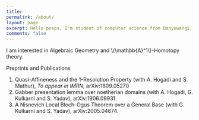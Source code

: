 ```yaml
---
title: 
permalink: /about/
layout: page
excerpt: Hello peeps, I'm student of computer science from Banyuwangi, living in Jogjakarta. This blog for documentation about my programming journey, running on jekyll, hosting on netlify and using my own simple theme.
comments: false
---
```



<p>I am interested in Algebraic Geometry and \(\mathbb{A}^1\)-Homotopy theory.</p>

<p>Preprints and Publications</p>
<ol>
<li> Quasi-Affineness and the 1-Resolution Property (with A. Hogadi and S. Mathur), <i>To appear in IMRN</i>, arXiv:1809.05270
<li> Gabber presentation lemma over noetherian domains (with A. Hogadi, G. Kulkarni and S. Yadav), arXiv:1906.09931.
<li> A Nisnevich Local Bloch-Ogus Theorem over a General Base (with G. Kulkarni and S. Yadav), arXiv:2005.04674.


<!-- He's a student from Banyuwangi, living in Jogjakarta. the blog for documentation about his programming 🎒 journey, running on jekyll, hosting on [now.sh](http://now.sh) and using his own theme, he name it <a href="https://github.com/piharpi/jekyll-klise" target="_blank" rel="noopener">klisé</a>, he also loves to learning web technology; but he often forgot, that a reason why him doing the writing.

If you have a question about him or else, just send a letter to him.

You can [report](http://github.com/piharpi/jekyll-klise/issues/new) if there is an broken link(s) or somethings else.

##### may u needs ✨

- {{ site.author.email }}
- github.com/{{ site.author.username }}
-->
